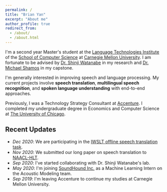 ```yaml
---
permalink: /
title: "Brian Yan"
excerpt: "About me"
author_profile: true
redirect_from: 
  - /about/
  - /about.html
---
```

I'm a second year Master's student at the [Language Technologies Institute](https://lti.cs.cmu.edu) of the [School of Computer Science](https://cs.cmu.edu) at [Carnegie Mellon University](https://cmu.edu). I am fortunate to be advised by [Dr. Shinji Watanabe](https://sites.google.com/view/shinjiwatanabe) in my research and [Dr. Michael Shamos](http://euro.ecom.cmu.edu/shamos.html) in my capstone.

I'm generally interested in improving speech and language processing. My current projects involve **speech translation**, **multilingual speech recognition**, and **spoken language understanding** with end-to-end approaches.

Previously, I was a Technology Strategy Consultant at [Accenture](https://accenture.com/strategy/consulting). I completed my undergraduate degree in Economics and Computer Science at [The University of Chicago](https://uchicago.edu).

## Recent Updates
* *Dec 2020*: We are participating in the [IWSLT offline speech translation task](https://iwslt.org/2021/offline).
* *Nov 2020*: We submitted our long paper on speech translation to [NAACL-HLT](https://2021.naacl.org/).
* *Sep 2020*: I've started collaborating with Dr. Shinji Watanabe's lab.
* *May 2020*: I'm joining [SoundHound Inc.](https://soundhound.com) as a Machine Learning Intern on the Acoustic Modeling team.
* *Sep 2019*: I'm leaving Accenture to continue my studies at Carnegie Mellon University. 
